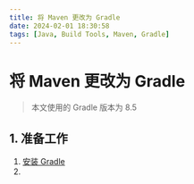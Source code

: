 ```yaml
---
title: 将 Maven 更改为 Gradle
date: 2024-02-01 18:30:58
tags: [Java, Build Tools, Maven, Gradle]
---
```

# 将 Maven 更改为 Gradle

> 本文使用的 Gradle 版本为 8.5

## 1. 准备工作

1. [安装 Gradle](/2024/02/01/install-gradle)
2. 
